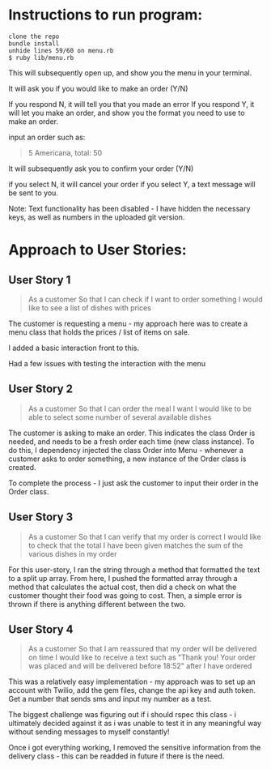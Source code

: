 # Instructions to run program:

```
clone the repo
bundle install
unhide lines 59/60 on menu.rb
$ ruby lib/menu.rb
```
This will subsequently open up, and show you the menu in your terminal.

It will ask you if you would like to make an order (Y/N)

If you respond N, it will tell you that you made an error
If you respond Y, it will let you make an order, and show you the format you need to use to make an order.

input an order such as:
> 5 Americana, total: 50

It will subsequently ask you to confirm your order (Y/N)

if you select N, it will cancel your order
if you select Y, a text message will be sent to you.

Note: Text functionality has been disabled - I have hidden the necessary keys, as well as numbers in the uploaded git version.

# Approach to User Stories:
## User Story 1

> As a customer
> So that I can check if I want to order something
> I would like to see a list of dishes with prices

The customer is requesting a menu - my approach here was to create a menu class that holds the prices / list of items on sale.

I added a basic interaction front to this.

Had a few issues with testing the interaction with the menu

## User Story 2

> As a customer
> So that I can order the meal I want
> I would like to be able to select some
> number of several available dishes

The customer is asking to make an order. This indicates the class Order is needed, and needs to be a fresh order each time (new class instance). To do this, I dependency injected the class Order into Menu - whenever a customer asks to order something, a new instance of the Order class is created.

To complete the process - I just ask the customer to input their order in the Order class.

## User Story 3

> As a customer
> So that I can verify that my order is correct
> I would like to check that the total I have been given
> matches the sum of the various dishes in my order

For this user-story, I ran the string through a method that formatted the text to a split up array. From here, I pushed the formatted array through a method that calculates the actual cost, then did a check on what the customer thought their food was going to cost. Then, a simple error is thrown if there is anything different between the two.

## User Story 4

> As a customer
> So that I am reassured that my order will be
> delivered on time
> I would like to receive a text such as "Thank you!
> Your order was placed and will be delivered before 18:52"
> after I have ordered

This was a relatively easy implementation - my approach was to set up an account with Twilio, add the gem files, change the api key and auth token. Get a number that sends sms and input my number as a test.

The biggest challenge was figuring out if i should rspec this class - i ultimately decided against it as i was unable to test it in any meaningful way without sending messages to myself constantly!

Once i got everything working, I removed the sensitive information from the delivery class - this can be readded in future if there is the need.

